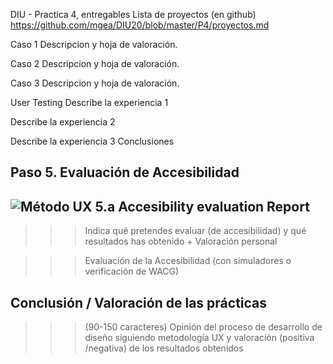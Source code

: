 DIU - Practica 4, entregables
Lista de proyectos (en github) https://github.com/mgea/DIU20/blob/master/P4/proyectos.md

Caso 1
Descripcion y hoja de valoración.

Caso 2
Descripcion y hoja de valoración.

Caso 3
Descripcion y hoja de valoración.

User Testing
Describe la experiencia 1

Describe la experiencia 2

Describe la experiencia 3
Conclusiones

## Paso 5. Evaluación de Accesibilidad  


![Método UX](../img/Accesibility.png)  5.a Accesibility evaluation Report
----

>>> Indica qué pretendes evaluar (de accesibilidad) y qué resultados has obtenido + Valoración personal

>>> Evaluación de la Accesibilidad (con simuladores o verificación de WACG) 



## Conclusión / Valoración de las prácticas


>>> (90-150 caracteres) Opinión del proceso de desarrollo de diseño siguiendo metodología UX y valoración (positiva /negativa) de los resultados obtenidos  





